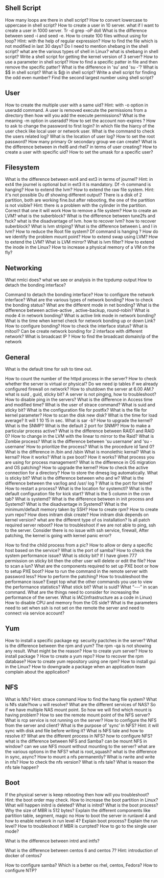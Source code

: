 Shell Script
----------------
How many loops are there in shell script?
How to convert lowercase to uppercase in shell script?
How to create a user in 10 server.
what if I want to create a user in 1000 server.
Tr -d
grep -oP doll
What is the difference between seed -i and seed -e.
How to create 100 files without using for loop? HInt: with the help of regular expression?
How to find the file which is not modified in last 30 days?
Do I need to mention shebang in the shell script?
what are the various types of shell in Linux?
what is shebang in shell script?
Write a shell script for getting the kernel version of 3 server?
How to use a parameter in shell script?
How to find a specific patter in file and then remove the specific patter?
What is the difference in 'su’ and 'su -’?
What is $$ in shell script?
What is $@ in shell script?
Write a shell script for finding the odd even number?
Find the second largest number using shell script?






User
-----
How to create the multiple user with a same uid? Hint: with -o option in useradd command.
A user is removed execute the permissions from a directory then how will you add the execute permissions?
What is the meaning -m option in useradd?
How to set the account non-expires ?
How to ask to change the password to first login?
In which file  the hiarcy of the user check like local user or network user.
What is the command to check the users related log?
What is the location of user log?
How to set the root password?
How many  primary Or secondary group we can create?
What is the difference between in rhel6 and rhel7 in terms of user creating?
How to create a user with specific uid?
How to set the umask for a specific user?






Filesystem
------
What is the difference between ext4 and ext3 in terms of journel? Hint: in ext4 the journel is optional but in ext3 it is mandatory.
Df -h command is hanging?
How to extend the lvm?
How to extend the raw file system. Hint: it's not possible
Du df showing different output?
There is a disk of 2 partition, both are working fine.but after rebooting, the one of the partition is not visible? Hint:  there is a problem with the cylinder in the partition. Correct that one it will work
How to remove a file system?
How to create an LVM?
what is the suberblock?
What is the difference between tune2fs and fsck?
what is the disadvantage of lvm.
how to recover lvm?
how to recover suberblock?
What is lvm striping?
What is the difference between L and l in lvm?
How to reduce the Root file system?
Df command is hanging ? How do we identify the problem mount point? 
How to extend swap using LVM?
How to extend the LVM?
What is LVM mirror?
What is lvm filter?
How to extend the inode in the Linux?
How to increase a physical memory of a VM on the fly?












Networking
-----
What nmlci does?
what we see or analysis in the tcpdump output
How to detach the bonding interface?

Command to detach the bonding interface?
How to configure the network interface?
What are the various types of network bonding?
How to check the bonding status?
What are the different mode in net bonding?
What is the difference between active-active , active-backup, round-robin?
What is mode 4 in network bonding?
What is active link mode in network bonding?
What is the time when kernel check for network bonding up or down Link?
How to configure bonding?
How to check the interface status?
What is mitool?
Can be create network bonding for 2 interface with different network?
What is broadcast IP ?
How to find the broadcast domain/ip of the network






General
------
What is the default time for ssh to time out.

How to count the number of the httpd process  in the server?
How to check whether the  server is virtual or physical?
Do we need ip tables if we already configured firewall on network?
How to shutdown the server at 6.00 AM.?
what is suid , guid, sticky bit?
A server is not pinging, how to troubleshoot?
How to disable ping in the servers?
What is the difference in Access time and modified time?
What is the user of strace command?
What is suid and sticky bit?
What is the configuration file for postfix?
What is the file for kernel parameter?
How to scan the disk new disk?
What is the time for load average? It will 1 10 15 in sec.
What is sar -b?
How to upgrade the kernel?
What is the SNMP? What is the default 2 port for SNMP?
How to make a particular process active?
What is the difference between RAID1 and RAID 0?
How to change in the LVM with the linear to mirror to the Raid?
What is Zombie process?
What is the difference between 'su usernane’ and 'su - usernane’
How to prioritize the process?
What is the procedure id 1and 0?
What is the difference in /bin and /sbin
What is monolethic kernal?
What is kernal? How it works?
What is pxe boot? How it works?
What process you are using for process management?
What is the difference in OS migration and OS patching?
How to upgrade the kernel?
How to check the active connection for a directory?
How to store the dmesg log automatically.
What is sticky bit?
What is the difference between who and w?
What is the difference between the var/log and /usr/ log ?
What is the port for telnet?
How to restart a process?
What is the location for systemctl?
What is the default configuration file for kick start?
What is the 5 column in the cron tab?
What is systemd?
What is the difference between in init process and Systemd?
What is the disadvantage in Systemd?
What is the minimum/default memory taken by SSH?
How to create rpm?
How to create yum repo?
How  does initram disk create?
How initram disk depends on kernel version?
what are the different type of os installation?
Is all patch required server reboot?
How to troubleshoot if we are not able to ping, ssh to the server. Consider there is no issue with ssh service, firewall,
After patching, the kernel is going with kernel panic error?

How to find the child process from a pic?
How to allow or deny a specific host based on the service?
What is the port of samba?
How to check the system performance issue?
What is sticky bit? If I have given 777 permission on sticky bit then the other user will delete or edit the file?
How to scan a lun?
What are the components required to set up PXE boot or how to setup PXE boot?
How to run the command in the remote server with password less?
How to perform the patching?
How to troubleshoot the performance issue?
Exept top what the other commands you use to view the performance statistics?
What stick bit?
What is suid?
What “---” in scan command.
What are the things need to consider for increasing the performance of the server.
What is IAC(infrastructure as a code in Linux)
How to disable CPU and memory from the OS side?
What is the parameters need to set when ssh is not  set on the remote the server and need to connect via service account?




Yum
------
How to install a specific package eg: security pactches in the server?
What is the difference between the rpm and yum?
The rpm -qa is not showing any result. What might be the reason?
How to create yum server?
How to install package ?
How to create a yum repo?
How to recover the rpm database?
How to create yum repository using one rpm?
How to install gui in the Linux?
How to downgrade a package when an application team complain about the application?







NFS
------
What is Nfs? Hint: strace command
How to find the hang file system?
What is Nfs stale?how u will resolve?
What are the different services of NAS?
So if we have multiple NAS mount point. So how we will find which mount is having problem?
How to see the remote mount point of the NFS server?
What is rcp service is not running on the server?
How to configure the NFS from the server and client?
What is the purpose of 'sync’ in NFS? Hint: it will sync with disk and file before writing it?
What is NFS tale and how to resolve it?
What are the different process in NFS?
how to configure NFS?
what is the difference between NFS and Samba?
can be mount NFS in window?
can we use NFS mount without mounting to the server?
what are the various options in the NFS?
what is root_squash?
what is the difference in sync, async?
How to mount a nfs permanently?
What is rwrite and write in nfs?
How to check the nfs version?
What is nfs tale?
What is reason the nfs tale happen?












Boot
------
If the physical server is keep rebooting then how will you troubleshoot? Hint: the boot order may check.
How to increase the boot partition in Linux?
What will happen initrd is deleted?
What is initrd?
What is the boot process?
Why the size of MBR is 512 bytes? Explain the different components like partition table, segment, magic no
How to boot the server in runlavel 4 and how to enable network in run level 4?
Explain boot process?
Explain the run level?
How to troubleshoot  if MBR is currpted?
How to go to the single user mode?



What is the difference between intrd and intfs?




What is the difference between centos 6 and centos 7? Hint: introduction of docker of centos7

How to configure samba?
Which is a better os rhel, centos, Fedora?
How to configure NTP?


